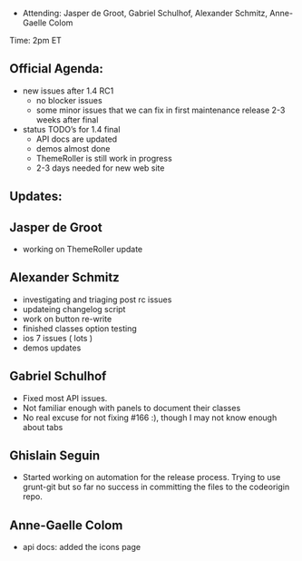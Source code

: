 * Attending: Jasper de Groot, Gabriel Schulhof, Alexander Schmitz, Anne-Gaelle Colom

Time: 2pm ET

## Official Agenda:
* new issues after 1.4 RC1
  - no blocker issues
  - some minor issues that we can fix in first maintenance release 2-3 weeks after final
* status TODO’s for 1.4 final
  - API docs are updated
  - demos almost done
  - ThemeRoller is still work in progress
  - 2-3 days needed for new web site

## Updates:

## Jasper de Groot
* working on ThemeRoller update

## Alexander Schmitz
* investigating and triaging post rc issues
* updateing changelog script
* work on button re-write
* finished classes option testing
* ios 7 issues ( lots )
* demos updates

## Gabriel Schulhof
* Fixed most API issues.
* Not familiar enough with panels to document their classes
* No real excuse for not fixing #166 :), though I may not know enough about tabs

## Ghislain Seguin
* Started working on automation for the release process. Trying to use grunt-git but so far no success in committing the files to the codeorigin repo.

## Anne-Gaelle Colom
* api docs: added the icons page

